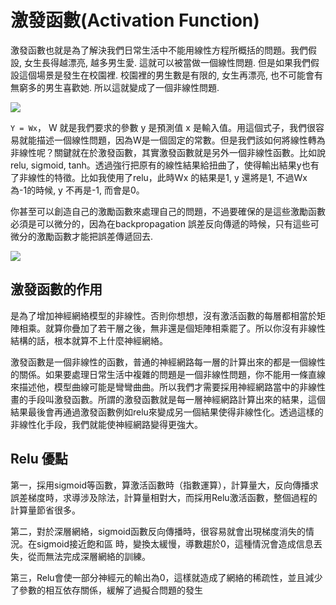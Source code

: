 # 激發函數(Activation Function)
激發函數也就是為了解決我們日常生活中不能用線性方程所概括的問題。我們假設, 女生長得越漂亮, 越多男生愛. 這就可以被當做一個線性問題. 但是如果我們假設這個場景是發生在校園裡. 校園裡的男生數是有限的, 女生再漂亮, 也不可能會有無窮多的男生喜歡她. 所以這就變成了一個非線性問題.

![](https://morvanzhou.github.io/static/results/ML-intro/active1.png)

`Y = Wx`， W 就是我們要求的參數 y 是預測值 x 是輸入值。用這個式子，我們很容易就能描述一個線性問題，因為W是一個固定的常數。但是我們該如何將線性轉為非線性呢？關鍵就在於激發函數，其實激發函數就是另外一個非線性函數。比如說relu, sigmoid, tanh。透過強行把原有的線性結果給扭曲了，使得輸出結果y也有了非線性的特徵。比如我使用了relu，此時Wx 的結果是1, y 還將是1, 不過Wx 為-1的時候, y 不再是-1, 而會是0。

你甚至可以創造自己的激勵函數來處理自己的問題，不過要確保的是這些激勵函數必須是可以微分的，因為在backpropagation 誤差反向傳遞的時候，只有這些可微分的激勵函數才能把誤差傳遞回去.

![](https://morvanzhou.github.io/static/results/ML-intro/active3.png)

## 激發函數的作用
是為了增加神經網絡模型的非線性。否則你想想，沒有激活函數的每層都相當於矩陣相乘。就算你疊加了若干層之後，無非還是個矩陣相乘罷了。所以你沒有非線性結構的話，根本就算不上什麼神經網絡。

激發函數是一個非線性的函數，普通的神經網路每一層的計算出來的都是一個線性的關係。如果要處理日常生活中複雜的問題是一個非線性問題，你不能用一條直線來描述他，模型曲線可能是彎彎曲曲。所以我們才需要採用神經網路當中的非線性畫的手段叫激發函數。所謂的激發函數就是每一層神經網路計算出來的結果，這個結果最後會再通過激發函數例如relu來變成另一個結果使得非線性化。透過這樣的非線性化手段，我們就能使神經網路變得更強大。

## Relu 優點
第一，採用sigmoid等函數，算激活函數時（指數運算），計算量大，反向傳播求誤差梯度時，求導涉及除法，計算量相對大，而採用Relu激活函數，整個過程的計算量節省很多。

第二，對於深層網絡，sigmoid函數反向傳播時，很容易就會出現梯度消失的情況。在sigmoid接近飽和區
時，變換太緩慢，導數趨於0，這種情況會造成信息丟失，從而無法完成深層網絡的訓練。

第三，Relu會使一部分神經元的輸出為0，這樣就造成了網絡的稀疏性，並且減少了參數的相互依存關係，緩解了過擬合問題的發生

